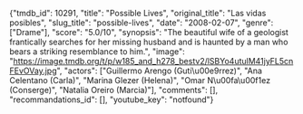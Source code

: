 {"tmdb_id": 10291, "title": "Possible Lives", "original_title": "Las vidas posibles", "slug_title": "possible-lives", "date": "2008-02-07", "genre": ["Drame"], "score": "5.0/10", "synopsis": "The beautiful wife of a geologist frantically searches for her missing husband and is haunted by a man who bears a striking resemblance to him.", "image": "https://image.tmdb.org/t/p/w185_and_h278_bestv2/lSBYo4utulM41jyFL5cnFEvOVay.jpg", "actors": ["Guillermo Arengo (Guti\u00e9rrez)", "Ana Celentano (Carla)", "Marina Glezer (Helena)", "Omar N\u00fa\u00f1ez (Conserge)", "Natalia Oreiro (Marcia)"], "comments": [], "recommandations_id": [], "youtube_key": "notfound"}
